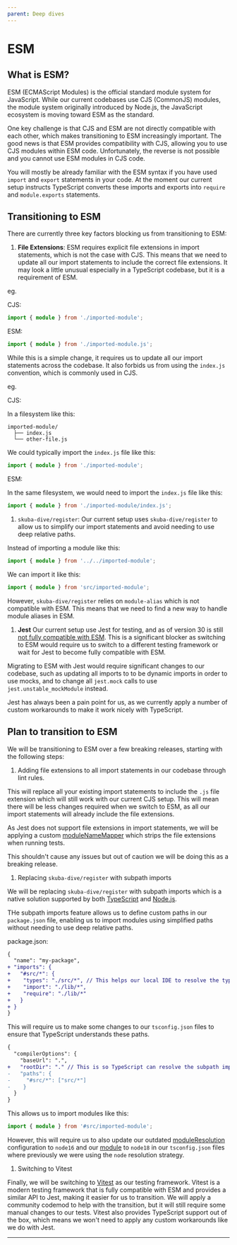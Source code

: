 ```yaml
---
parent: Deep dives
---
```


# ESM

## What is ESM?

ESM (ECMAScript Modules) is the official standard module system for JavaScript. While our current codebases use CJS (CommonJS) modules, the module system originally introduced by Node.js, the JavaScript ecosystem is moving toward ESM as the standard.

One key challenge is that CJS and ESM are not directly compatible with each other, which makes transitioning to ESM increasingly important. The good news is that ESM provides compatibility with CJS, allowing you to use CJS modules within ESM code. Unfortunately, the reverse is not possible and you cannot use ESM modules in CJS code.

You will mostly be already familiar with the ESM syntax if you have used `import` and `export` statements in your code. At the moment our current setup instructs TypeScript converts these imports and exports into `require` and `module.exports` statements.

## Transitioning to ESM

There are currently three key factors blocking us from transitioning to ESM:

1. **File Extensions**: ESM requires explicit file extensions in import statements, which is not the case with CJS. This means that we need to update all our import statements to include the correct file extensions. It may look a little unusual especially in a TypeScript codebase, but it is a requirement of ESM.

eg.

CJS:

```ts
import { module } from './imported-module';
```

ESM:

```ts
import { module } from './imported-module.js';
```

While this is a simple change, it requires us to update all our import statements across the codebase. It also forbids us from using the `index.js` convention, which is commonly used in CJS.

eg.

CJS:

In a filesystem like this:

```
imported-module/
  ├── index.js
  └── other-file.js
```

We could typically import the `index.js` file like this:

```ts
import { module } from './imported-module';
```

ESM:

In the same filesystem, we would need to import the `index.js` file like this:

```ts
import { module } from './imported-module/index.js';
```

1. `skuba-dive/register`: Our current setup uses `skuba-dive/register` to allow us to simplify our import statements and avoid needing to use deep relative paths.

Instead of importing a module like this:

```ts
import { module } from '../../imported-module';
```

We can import it like this:

```ts
import { module } from 'src/imported-module';
```

However, `skuba-dive/register` relies on `module-alias` which is not compatible with ESM. This means that we need to find a new way to handle module aliases in ESM.

1. **Jest** Our current setup use Jest for testing, and as of version 30 is still [not fully compatible with ESM]. This is a significant blocker as switching to ESM would require us to switch to a different testing framework or wait for Jest to become fully compatible with ESM.

Migrating to ESM with Jest would require significant changes to our codebase, such as updating all imports to to be dynamic imports in order to use mocks, and to change all `jest.mock` calls to use `jest.unstable_mockModule` instead.

Jest has always been a pain point for us, as we currently apply a number of custom workarounds to make it work nicely with TypeScript.

## Plan to transition to ESM

We will be transitioning to ESM over a few breaking releases, starting with the following steps:

1. Adding file extensions to all import statements in our codebase through lint rules.

This will replace all your existing import statements to include the `.js` file extension which will still work with our current CJS setup. This will mean there will be less changes required when we switch to ESM, as all our import statements will already include the file extensions.

As Jest does not support file extensions in import statements, we will be applying a custom [moduleNameMapper] which strips the file extensions when running tests.

This shouldn't cause any issues but out of caution we will be doing this as a breaking release.

1. Replacing `skuba-dive/register` with subpath imports

We will be replacing `skuba-dive/register` with subpath imports which is a native solution supported by both [TypeScript] and [Node.js].

THe subpath imports feature allows us to define custom paths in our `package.json` file, enabling us to import modules using simplified paths without needing to use deep relative paths.

package.json:

```diff
{
  "name": "my-package",
+ "imports": {
+   "#src/*": {
+    "types": "./src/*", // This helps our local IDE to resolve the types
+    "import": "./lib/*",
+    "require": "./lib/*"
+   }
+ }
}
```

This will require us to make some changes to our `tsconfig.json` files to ensure that TypeScript understands these paths.

```diff
{
  "compilerOptions": {
    "baseUrl": ".",
+   "rootDir": "." // This is so TypeScript can resolve the subpath imports
-   "paths": {
-     "#src/*": ["src/*"]
-    }
  }
}
```

This allows us to import modules like this:

```ts
import { module } from '#src/imported-module';
```

However, this will require us to also update our outdated [moduleResolution] configuration to `node16` and our [module] to `node18` in our `tsconfig.json` files where previously we were using the `node` resolution strategy.

1. Switching to Vitest

Finally, we will be switching to [Vitest](https://vitest.dev/) as our testing framework. Vitest is a modern testing framework that is fully compatible with ESM and provides a similar API to Jest, making it easier for us to transition. We will apply a community codemod to help with the transition, but it will still require some manual changes to our tests. Vitest also provides TypeScript support out of the box, which means we won't need to apply any custom workarounds like we do with Jest.

---

[module]: https://www.typescriptlang.org/tsconfig#module
[moduleNameMapper]: https://jestjs.io/docs/configuration#modulenamemapper-objectstring-string--arraystring
[moduleresolution]: https://www.typescriptlang.org/tsconfig#moduleResolution
[node.js]: https://nodejs.org/api/packages.html#subpath-imports
[not fully compatible with ESM]: https://jestjs.io/docs/ecmascript-modules
[typescript]: https://www.typescriptlang.org/docs/handbook/modules/reference.html#packagejson-imports-and-self-name-imports
